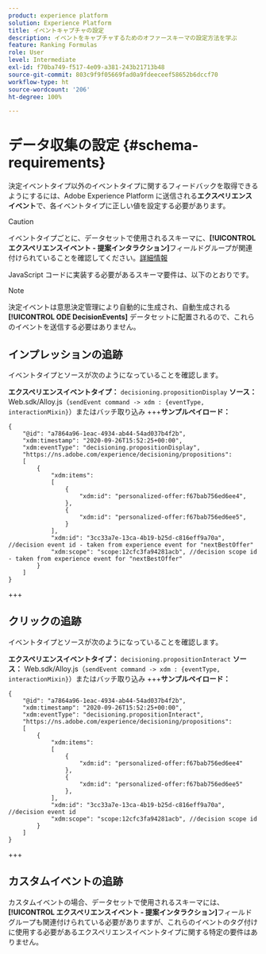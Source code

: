 ```yaml
---
product: experience platform
solution: Experience Platform
title: イベントキャプチャの設定
description: イベントをキャプチャするためのオファースキーマの設定方法を学ぶ
feature: Ranking Formulas
role: User
level: Intermediate
exl-id: f70ba749-f517-4e09-a381-243b21713b48
source-git-commit: 803c9f9f05669fad0a9fdeeceef58652b6dccf70
workflow-type: ht
source-wordcount: '206'
ht-degree: 100%

---
```


# データ収集の設定 {#schema-requirements}

決定イベントタイプ以外のイベントタイプに関するフィードバックを取得できるようにするには、Adobe Experience Platform に送信される&#x200B;**エクスペリエンスイベント**&#x200B;で、各イベントタイプに正しい値を設定する必要があります。

>[!CAUTION]
>
>イベントタイプごとに、データセットで使用されるスキーマに、**[!UICONTROL エクスペリエンスイベント - 提案インタラクション]**&#x200B;フィールドグループが関連付けられていることを確認してください。[詳細情報](create-dataset.md)

JavaScript コードに実装する必要があるスキーマ要件は、以下のとおりです。

>[!NOTE]
>
>決定イベントは意思決定管理により自動的に生成され、自動生成される **[!UICONTROL ODE DecisionEvents]** データセット<!--to check-->に配置されるので、これらのイベントを送信する必要はありません。

## インプレッションの追跡

イベントタイプとソースが次のようになっていることを確認します。

**エクスペリエンスイベントタイプ：** `decisioning.propositionDisplay`
**ソース：** Web.sdk/Alloy.js（`sendEvent command -> xdm : {eventType, interactionMixin}`）またはバッチ取り込み
+++**サンプルペイロード：**

```
{
    "@id": "a7864a96-1eac-4934-ab44-54ad037b4f2b",
    "xdm:timestamp": "2020-09-26T15:52:25+00:00",
    "xdm:eventType": "decisioning.propositionDisplay",
    "https://ns.adobe.com/experience/decisioning/propositions":
    [
        {
            "xdm:items":
            [
                {
                    "xdm:id": "personalized-offer:f67bab756ed6ee4",
                },
                {
                    "xdm:id": "personalized-offer:f67bab756ed6ee5",
                }
            ],
            "xdm:id": "3cc33a7e-13ca-4b19-b25d-c816eff9a70a", //decision event id - taken from experience event for "nextBestOffer"
            "xdm:scope": "scope:12cfc3fa94281acb", //decision scope id - taken from experience event for "nextBestOffer"
        }
    ]
}
```

+++

## クリックの追跡

イベントタイプとソースが次のようになっていることを確認します。

**エクスペリエンスイベントタイプ：** `decisioning.propositionInteract`
**ソース：** Web.sdk/Alloy.js（`sendEvent command -> xdm : {eventType, interactionMixin}`）またはバッチ取り込み
+++**サンプルペイロード：**

```
{
    "@id": "a7864a96-1eac-4934-ab44-54ad037b4f2b",
    "xdm:timestamp": "2020-09-26T15:52:25+00:00",
    "xdm:eventType": "decisioning.propositionInteract",
    "https://ns.adobe.com/experience/decisioning/propositions":
    [
        {
            "xdm:items":
            [
                {
                    "xdm:id": "personalized-offer:f67bab756ed6ee4"
                },
                {
                    "xdm:id": "personalized-offer:f67bab756ed6ee5"
                },
            ],
            "xdm:id": "3cc33a7e-13ca-4b19-b25d-c816eff9a70a", //decision event id
            "xdm:scope": "scope:12cfc3fa94281acb", //decision scope id
        }
    ]
}
```

+++

## カスタムイベントの追跡

カスタムイベントの場合、データセットで使用されるスキーマには、**[!UICONTROL エクスペリエンスイベント - 提案インタラクション]**&#x200B;フィールドグループも関連付けられている必要がありますが、これらのイベントのタグ付けに使用する必要があるエクスペリエンスイベントタイプに関する特定の要件はありません。

<!--
## Using a ranking strategy {#using-ranking}

To use the ranking strategy you created above, follow the steps below:

Once a ranking strategy has been created, you can assign it to a placement in a decision. For more on this, see [Configure offers selection in decisions](../offer-activities/configure-offer-selection.md).

1. Create a decision.
1. Add a placement.
1. Add a collection.
1. Choose to rank offers by AI ranking (select it from the drop-down list).
1. Click Add ranking.
1. Select the ranking strategy that you created. All the details of the ranking strategy are displayed.
1. Click Next to confirm.
1. Save your decision.

It is now ready to be used in a decision to rank eligible offers for a placement (see [Configure offers selection in decisions](../offer-activities/configure-offer-selection.md)).
-->
